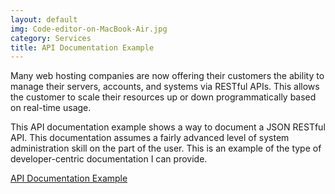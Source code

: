 ```yaml
---
layout: default
img: Code-editor-on-MacBook-Air.jpg
category: Services
title: API Documentation Example
---
```

Many web hosting companies are now offering their customers the ability to manage their servers, accounts, and systems via RESTful APIs. This allows the customer to scale their resources up or down programmatically based on real-time usage. 

This API documentation example shows a way to document a JSON RESTful API. This documentation assumes a fairly advanced level of system administration skill on the part of the user. This is an example of the type of developer-centric documentation I can provide.

[API Documentation Example](api-doc-example "API Documentation Example")

